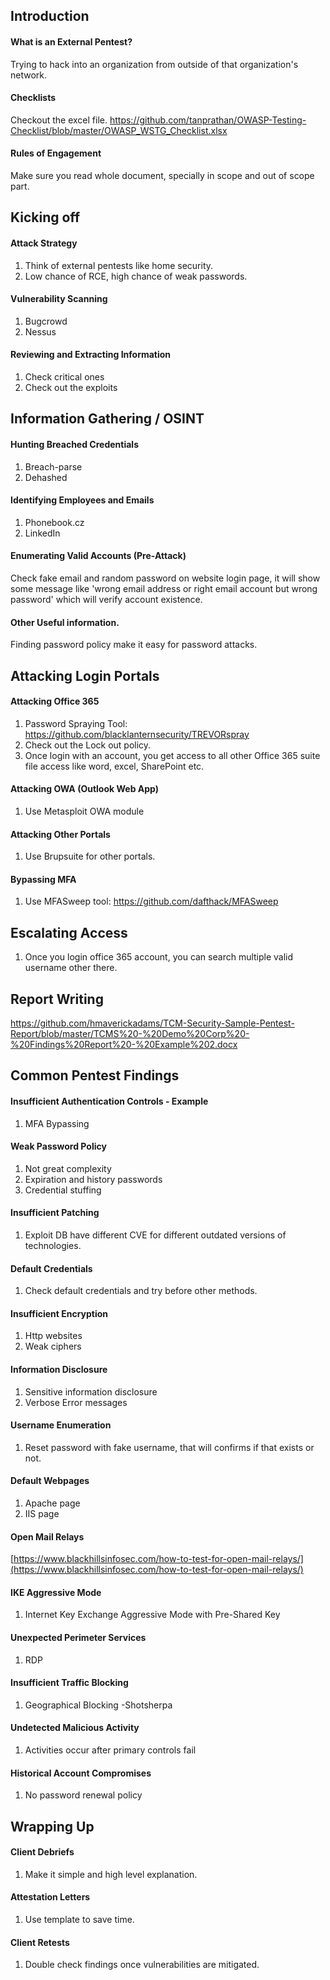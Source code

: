 ## Introduction

#### What is an External Pentest?
Trying to hack into an organization from outside of that organization's network. 

#### Checklists
Checkout the excel file. https://github.com/tanprathan/OWASP-Testing-Checklist/blob/master/OWASP_WSTG_Checklist.xlsx

#### Rules of Engagement
Make sure you read whole document, specially in scope and out of scope part. 


## Kicking off

#### Attack Strategy
1. Think of external pentests like home security. 
2. Low chance of RCE, high chance of weak passwords. 

#### Vulnerability Scanning
1. Bugcrowd
2. Nessus

#### Reviewing and Extracting Information
1. Check critical ones 
2. Check out the exploits 

## Information Gathering / OSINT

#### Hunting Breached Credentials
1. Breach-parse
2. Dehashed 

#### Identifying Employees and Emails
1. Phonebook.cz
2. LinkedIn

#### Enumerating Valid Accounts (Pre-Attack)
Check fake email and random password on website login page, it will show some message like 'wrong email address or right email account but wrong password' which will verify account existence. 

#### Other Useful information. 
Finding password policy make it easy for password attacks. 

## Attacking Login Portals

#### Attacking Office 365
1. Password Spraying Tool: https://github.com/blacklanternsecurity/TREVORspray
2. Check out the Lock out policy. 
3. Once login with an account, you get access to all other Office 365 suite file access like word, excel, SharePoint etc. 

#### Attacking OWA (Outlook Web App)
1. Use Metasploit OWA module 

#### Attacking Other Portals
1. Use Brupsuite for other portals. 

#### Bypassing MFA
1. Use MFASweep tool: https://github.com/dafthack/MFASweep

## Escalating Access
1. Once you login office 365 account, you can search multiple valid username other there. 

## Report Writing
https://github.com/hmaverickadams/TCM-Security-Sample-Pentest-Report/blob/master/TCMS%20-%20Demo%20Corp%20-%20Findings%20Report%20-%20Example%202.docx


## Common Pentest Findings

#### Insufficient Authentication Controls - Example
1. MFA Bypassing

#### Weak Password Policy
1. Not great complexity
2. Expiration and history passwords
3. Credential stuffing

#### Insufficient Patching
1. Exploit DB have different CVE for different outdated versions of technologies. 

#### Default Credentials
1. Check default credentials and try before other methods. 

#### Insufficient Encryption
1. Http websites
2. Weak ciphers

#### Information  Disclosure
1. Sensitive information disclosure
2. Verbose Error messages 

#### Username Enumeration
1. Reset password with fake username, that will confirms if that exists or not. 


#### Default Webpages
1. Apache page
2. IIS page

#### Open Mail Relays
[https://www.blackhillsinfosec.com/how-to-test-for-open-mail-relays/](https://www.blackhillsinfosec.com/how-to-test-for-open-mail-relays/)

#### IKE Aggressive Mode
1. Internet Key Exchange Aggressive Mode with Pre-Shared Key


#### Unexpected Perimeter Services
1. RDP

#### Insufficient Traffic Blocking
1. Geographical Blocking -Shotsherpa

#### Undetected Malicious Activity
1. Activities occur after primary controls fail

#### Historical Account Compromises
1. No password renewal policy



## Wrapping Up 
#### Client Debriefs
1. Make it simple and high level explanation. 

#### Attestation Letters
1. Use template to save time. 

#### Client Retests 
1. Double check findings once vulnerabilities are mitigated. 


